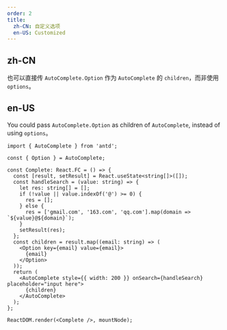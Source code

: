 ```yaml
---
order: 2
title:
  zh-CN: 自定义选项
  en-US: Customized
---
```


## zh-CN

也可以直接传 `AutoComplete.Option` 作为 `AutoComplete` 的 `children`，而非使用 `options`。

## en-US

You could pass `AutoComplete.Option` as children of `AutoComplete`, instead of using `options`。

```tsx
import { AutoComplete } from 'antd';

const { Option } = AutoComplete;

const Complete: React.FC = () => {
  const [result, setResult] = React.useState<string[]>([]);
  const handleSearch = (value: string) => {
    let res: string[] = [];
    if (!value || value.indexOf('@') >= 0) {
      res = [];
    } else {
      res = ['gmail.com', '163.com', 'qq.com'].map(domain => `${value}@${domain}`);
    }
    setResult(res);
  };
  const children = result.map((email: string) => (
    <Option key={email} value={email}>
      {email}
    </Option>
  ));
  return (
    <AutoComplete style={{ width: 200 }} onSearch={handleSearch} placeholder="input here">
      {children}
    </AutoComplete>
  );
};

ReactDOM.render(<Complete />, mountNode);
```
